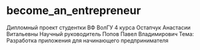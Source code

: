 # become_an_entrepreneur

Дипломный проект студентки ВФ ВолГУ 4 курса Остапчук Анастасии Витальевны
Научный руководитель Попов Павел Владимирович
Тема: Разработка приложения для начинающего предпринимателя
